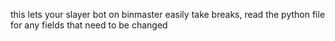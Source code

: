 this lets your slayer bot on binmaster easily take breaks, read the python file for any fields that need to be changed

